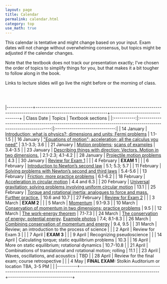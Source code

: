 ```yaml
---
layout: page
title: Calendar
permalink: calendar.html
category: top 
use_math: true
---
```


    
This calendar is tentative and might change based on your input. Exam dates will not change without overwhelming consensus, but topics might be adjusted if the calendar changes.

Note that the textbook does not track our presentation exactly; I've chosen the order of topics to simplify things for you, but that makes it a bit tougher to follow along in the book.

Links to lecture slides will go live the night before or the morning of class.
  
<br><br>

|-------------+------------------------------------------------------------------------------------------------------------------+--------------------------------+
| Class Date  | Topics                                                                                                           | Textbook sections              |
|:-----------:|:----------------------------------------------------------------------------------------------------------------:|:------------------------------:|
| 14 January  | <a href="slides/lecture1.pdf">Introduction; what is physics?; dimensions and units; Fermi problems</a>           | 1.1-1.5                        |
| 16 January  | <a href="slides/lecture2.pdf">"Equations of motion"; acceleration; all the calculus you need"</a>                | 3.1-3.3; 3.6                   |
| 21 January  | <a href="slides/lecture3.pdf">Motion problems</a>; <a href="slides/lecture3_example_scans.pdf">scans of examples</a>                            | 3.4-3.5                        |
| 23 January  | <a href="slides/lecture4.pdf">Describing things with direction: Vectors. Motion in two dimensions.</a>           | 2.1-2.3; 4.1-4.2                        |
| 28 January  | <a href="slides/lecture5.pdf">Projectile motion problems</a>                                                     | 4.3                        |
| 30 January  | <a href="slides/lecture6.pdf">Review for Exam 1</a>                                                              |                                |
| 4 February  | **EXAM 1**                                                                                                       |                                |
| 6 February  | <a href="slides/lecture7.pdf">Introduction to Newton’s second law</a>                                            | 5.1; 5.3; 5.7                  |
| 11 February | <a href="slides/lec8.pdf">Solving problems with Newton’s second and third laws</a>                           | 5.4-5.6                        |
| 13 February | <a href="slides/lecture9.pdf">Friction; more practice problems</a>                                               | 6.1-6.2                        |
| 18 February | <a href="slides/lecture10.pdf">Acceleration in circular motion</a>                                               | 4.4 and 6.3                            |
| 20 February | <a href="slides/lecture11.pdf">Universal gravitation; solving problems involving uniform circular motion</a>     | 13.1                           |
| 25 February | <a href="slides/lecture12.pdf">Torque and rotational inertia: analogues to force and mass. Further practice.</a> | 10.6 and 10.7                           |
| 27 February | <a href="slides/lecture13.pdf">Review for Exam 2</a>                                                             |                                |
| 3 March     | **EXAM 2**                                                                                                       |                                |
| 5 March     | <a href="slides/lecture14.pdf">Momentum</a>       | 9.1-9.3                        |
| 10 March    | <a href="slides/lecture15.pdf">Conservation of momentum in two dimensions; practice problems</a>                                    | 9.5                            | 
| 12 March    | <a href="slides/lecture16.pdf">The work-energy theorem</a>                                                       | 7.1-7.3                        |
| 24 March    | <a href="slides/lecture17_wsol.pdf">The conservation of energy; potential energy</a>. <a href="slides/lecture17_examples.pdf">Example photos</a>       | 7.4; 8.1-8.3                   |
| 26 March    | <a href="slides/lecture18.pdf">Combining conservation of momentum and energy</a>                                 | 9.4, 9.5              |
| 31 March    | Review; an introduction to the process of science                   | |
| 2 April     | Review for Exam 3                                                             |                                |
| 7 April     | **EXAM 3**                                                                                                       |                                |
| 9 April     | Recognizing pseudoscience                                                     |                                |
| 14 April    | Calculating torque; static equilibrium problems                               | 10.3                           | 
| 16 April    | More on static equilibrium; rotational dynamics                               | 10.7-10.8                      |
| 21 April    | Combinations of translational and rotational motion; rolling                  | 11.1                           |
| 23 April    | Waves, oscillations, and acoustics                                            | TBD                            |
| 28 April    | Review for the final exam; course retrospective                               |                                |
| 4 May       | **FINAL EXAM:** Stolkin Auditorium or location TBA, 3-5 PM                                                       |                                |
|----------+---------------------------------------------------------------------------------------------------------------------+--------------------------------+




